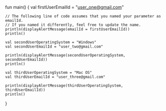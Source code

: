 fun main() {
    val firstUserEmailId = "user_one@gmail.com"

    // The following line of code assumes that you named your parameter as emailId. 
    // If you named it differently, feel free to update the name.
    println(displayAlertMessage(emailId = firstUserEmailId))
    println()

    val secondUserOperatingSystem = "Windows"
    val secondUserEmailId = "user_two@gmail.com"

    println(displayAlertMessage(secondUserOperatingSystem, secondUserEmailId))
    println()

    val thirdUserOperatingSystem = "Mac OS"
    val thirdUserEmailId = "user_three@gmail.com"

    println(displayAlertMessage(thirdUserOperatingSystem, thirdUserEmailId))
    println()
}
